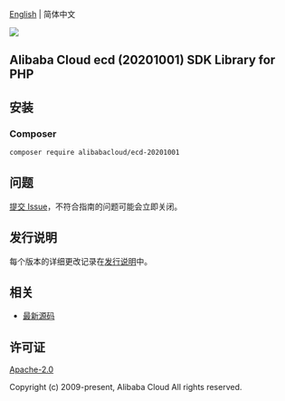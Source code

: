 [English](README.md) | 简体中文

![](https://aliyunsdk-pages.alicdn.com/icons/AlibabaCloud.svg)

## Alibaba Cloud ecd (20201001) SDK Library for PHP

## 安装

### Composer

```bash
composer require alibabacloud/ecd-20201001
```

## 问题

[提交 Issue](https://github.com/aliyun/alibabacloud-sdk/issues/new)，不符合指南的问题可能会立即关闭。

## 发行说明

每个版本的详细更改记录在[发行说明](./ChangeLog.txt)中。

## 相关

* [最新源码](https://github.com/aliyun/alibabacloud-sdk)

## 许可证

[Apache-2.0](http://www.apache.org/licenses/LICENSE-2.0)

Copyright (c) 2009-present, Alibaba Cloud All rights reserved.
